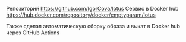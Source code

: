 Репозиторий https://github.com/IgorCova/lotus
Сервис в Docker hub https://hub.docker.com/repository/docker/emptyparam/lotus

Также сделал автоматическую сборку образа и выкат в Docker hub через GitHub Actions